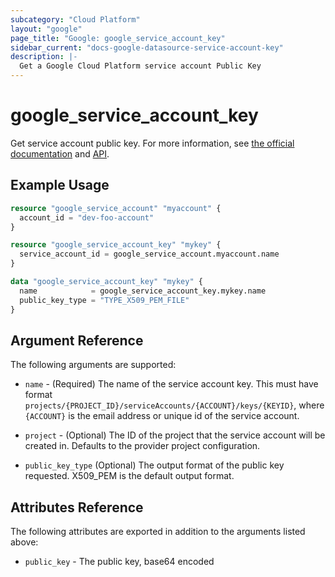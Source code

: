 ```yaml
---
subcategory: "Cloud Platform"
layout: "google"
page_title: "Google: google_service_account_key"
sidebar_current: "docs-google-datasource-service-account-key"
description: |-
  Get a Google Cloud Platform service account Public Key
---
```


# google\_service\_account\_key

Get service account public key. For more information, see [the official documentation](https://cloud.google.com/iam/docs/creating-managing-service-account-keys) and [API](https://cloud.google.com/iam/reference/rest/v1/projects.serviceAccounts.keys/get).


## Example Usage

```terraform
resource "google_service_account" "myaccount" {
  account_id = "dev-foo-account"
}

resource "google_service_account_key" "mykey" {
  service_account_id = google_service_account.myaccount.name
}

data "google_service_account_key" "mykey" {
  name            = google_service_account_key.mykey.name
  public_key_type = "TYPE_X509_PEM_FILE"
}
```

## Argument Reference

The following arguments are supported:

* `name` - (Required) The name of the service account key. This must have format
    `projects/{PROJECT_ID}/serviceAccounts/{ACCOUNT}/keys/{KEYID}`, where `{ACCOUNT}`
    is the email address or unique id of the service account.

* `project` - (Optional) The ID of the project that the service account will be created in.
    Defaults to the provider project configuration.

* `public_key_type` (Optional) The output format of the public key requested. X509_PEM is the default output format.

## Attributes Reference

The following attributes are exported in addition to the arguments listed above:

* `public_key` - The public key, base64 encoded
